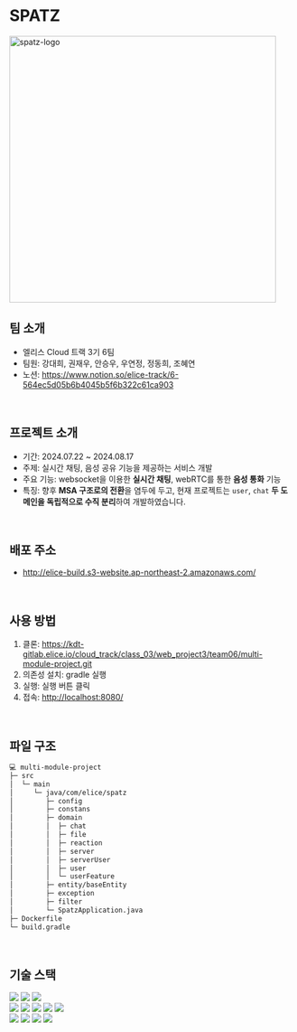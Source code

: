 # SPATZ
<img width="472" alt="spatz-logo" src="https://github.com/user-attachments/assets/ce756c00-8ca8-4a35-9d2a-d357412f92d7">
<br>


## 팀 소개
- 엘리스 Cloud 트랙 3기 6팀
- 팀원: 강대희, 권재우, 안승우, 우연정, 정동희, 조혜연
- 노션: https://www.notion.so/elice-track/6-564ec5d05b6b4045b5f6b322c61ca903
<br>

## 프로젝트 소개
- 기간: 2024.07.22 ~ 2024.08.17
- 주제: 실시간 채팅, 음성 공유 기능을 제공하는 서비스 개발
- 주요 기능: websocket을 이용한 **실시간 채팅**, webRTC를 통한 **음성 통화** 기능
- 특징: 향후 **MSA 구조로의 전환**을 염두에 두고, 현재 프로젝트는 `user`, `chat` **두 도메인을 독립적으로 수직 분리**하여 개발하였습니다.
<br>



## 배포 주소
- <http://elice-build.s3-website.ap-northeast-2.amazonaws.com/>
<br>

## 사용 방법
1. 클론: <https://kdt-gitlab.elice.io/cloud_track/class_03/web_project3/team06/multi-module-project.git>
2. 의존성 설치: gradle 실행
3. 실행: 실행 버튼 클릭
4. 접속: <http://localhost:8080/>
<br>

## 파일 구조
```bash
💻 multi-module-project
├─ src
│  └─ main
│     └─ java/com/elice/spatz
│        ├─ config
│        ├─ constans
│        ├─ domain
│        │  ├─ chat
│        │  ├─ file
│        │  ├─ reaction
│        │  ├─ server
│        │  ├─ serverUser
│        │  ├─ user
│        │  └─ userFeature
│        ├─ entity/baseEntity
│        ├─ exception
│        ├─ filter
│        └─ SpatzApplication.java
├─ Dockerfile
└─ build.gradle
```
<br>


## 기술 스택
<div>
    <img src="https://img.shields.io/badge/openjdk-000000?style=for-the-badge&logo=openjdk&logoColor=white">
    <img src="https://img.shields.io/badge/springboot-6DB33F?style=for-the-badge&logo=springboot&logoColor=white">
    <img src="https://img.shields.io/badge/springsecurity-6DB33F?style=for-the-badge&logo=springsecurity&logoColor=white">
<div>
    <img src="https://img.shields.io/badge/redis-FF4438?style=for-the-badge&logo=redis&logoColor=white">
    <img src="https://img.shields.io/badge/docker-2496ED?style=for-the-badge&logo=docker&logoColor=white">
    <img src="https://img.shields.io/badge/nginx-009639?style=for-the-nginx&logo=nginx&logoColor=white">
    <img src="https://img.shields.io/badge/runner-FC6D26?style=for-the-badge&logoColor=white">
    <img src="https://img.shields.io/badge/websocket-FEEA3F?style=for-the-badge&logoColor=white">  </div>
</div>
<div>
    <img src="https://img.shields.io/badge/amazonec2-FF9900?style=for-the-badge&logo=amazonec2&logoColor=white">
    <img src="https://img.shields.io/badge/amazonroute53-8C4FFF?style=for-the-badge&logo=amazonroute53&logoColor=white">
    <img src="https://img.shields.io/badge/amazons3-569A31?style=for-the-badge&logo=amazons3&logoColor=white">
    <img src="https://img.shields.io/badge/amazonrds-527FFF?style=for-the-badge&logo=amazonrds&logoColor=white">
</div>
<br>







